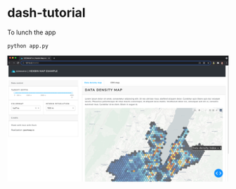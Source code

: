 # dash-tutorial

To lunch the app 
```python
python app.py
```

![dash-tutorial-app](assets/dash-app.png)